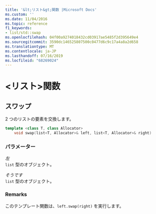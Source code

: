 ```yaml
---
title: '&lt;リスト&gt;関数 |Microsoft Docs'
ms.custom: ''
ms.date: 11/04/2016
ms.topic: reference
f1_keywords:
- list/std::swap
ms.openlocfilehash: 04f00a9274018432cd03917ae5485f2d395649e4
ms.sourcegitcommit: 3590dc146525807500c0477d6c9c17a4a8a2d658
ms.translationtype: MT
ms.contentlocale: ja-JP
ms.lasthandoff: 07/16/2019
ms.locfileid: "68269024"
---
```

# <a name="ltlistgt-functions"></a>&lt;リスト&gt;関数

## <a name="swap"></a> スワップ

2 つのリストの要素を交換します。

```cpp
template <class T, class Allocator>
    void swap(list<T, Allocator>& left, list<T, Allocator>& right)
```

### <a name="parameters"></a>パラメーター

*左*\
`list` 型のオブジェクト。

*そうです*\
`list` 型のオブジェクト。

### <a name="remarks"></a>Remarks

このテンプレート関数は、`left.swap(right)` を実行します。

